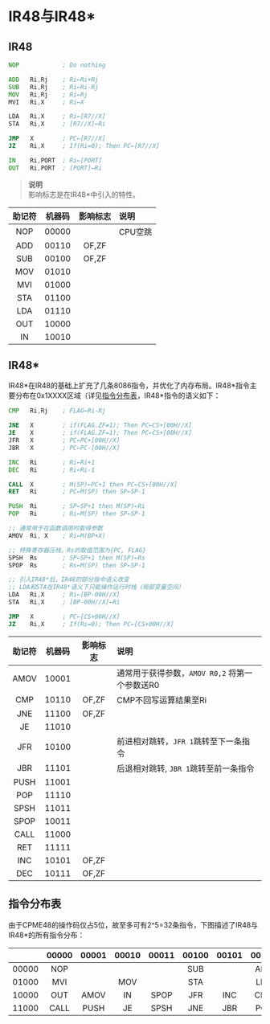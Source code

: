 # IR48与IR48\*

## IR48

```asm
NOP            ; Do nothing

ADD   Ri,Rj    ; Ri←Ri+Rj
SUB   Ri,Rj    ; Ri←Ri-Rj
MOV   Ri,Rj    ; Ri←Rj
MVI   Ri,X     ; Ri←X

LDA   Ri,X     ; Ri←[R7//X]
STA   Ri,X     ; [R7//X]←Ri 

JMP   X        ; PC←[R7//X]
JZ    Ri,X     ; If(Ri=0); Then PC←[R7//X]

IN    Ri,PORT  ; Ri←[PORT]
OUT   Ri,PORT  ; [PORT]←Ri
```

> **说明**  
> 影响标志是在IR48\*中引入的特性。

| 助记符 | 机器码 | 影响标志    | 说明                 |
| :---: | :----: |:-------: | :----------------    |
|  NOP  |  00000 |          | CPU空跳 |
|  ADD  |  00110 | OF,ZF    | |
|  SUB  |  00100 | OF,ZF    | |
|  MOV  |  01010 |          | |
|  MVI  |  01000 |          | |
|  STA  |  01100 |          | |
|  LDA  |  01110 |          | |
|  OUT  |  10000 |          | |
|  IN   |  10010 |          | |

## IR48\*

IR48\*在IR48的基础上扩充了几条8086指令，并优化了内存布局。IR48\*指令主要分布在0x1XXXX区域（详见[指令分布表](#指令分布表)，IR48\*指令的语义如下：

```asm
CMP   Ri,Rj    ; FLAG←Ri-Rj

JNE   X        ; if(FLAG.ZF≠1); Then PC←CS+[00H//X]
JE    X        ; if(FLAG.ZF=1); Then PC←CS+[00H//X]
JFR   X        ; PC←PC+[00H//X]
JBR   X        ; PC←PC-[00H//X]

INC   Ri       ; Ri←Ri+1
DEC   Ri       ; Ri←Ri-1

CALL  X        ; M(SP)←PC+1 then PC←CS+[00H//X]
RET   Ri       ; PC←M(SP) then SP←SP-1

PUSH  Ri       ; SP←SP+1 then M(SP)←Ri
POP   Ri       ; Ri←M(SP) then SP←SP-1

;; 通常用于在函数调用时取得参数
AMOV  Ri, X    ; Ri←M(BP+X)

;; 特殊寄存器压栈，Rs的取值范围为{PC, FLAG}
SPSH  Rs       ; SP←SP+1 then M(SP)←Rs
SPOP  Rs       ; Rs←M(SP) then SP←SP-1

;; 引入IR48*后，IR48的部分指令语义改变
;; LDA和STA在IR48*语义下只能操作运行时栈（局部变量空间）
LDA   Ri,X     ; Ri←[BP-00H//X]
STA   Ri,X     ; [BP-00H//X]←Ri 

JMP   X        ; PC←[CS+00H//X]
JZ    Ri,X     ; If(Ri=0); Then PC←[CS+00H//X]
```

| 助记符 | 机器码 | 影响标志  | 说明                                        |
| :---: | :----: |:-------: | :------------------------------------------ |
|  AMOV |  10001 |          | 通常用于获得参数，`AMOV R0,2` 将第一个参数送R0 |
|  CMP  |  10110 | OF,ZF    |  CMP不回写运算结果至Ri                       |
|  JNE  |  11100 | OF,ZF    |                                             |
|  JE   |  11010 |          |                                             |
|  JFR  |  10100 |          | 前进相对跳转，`JFR 1`跳转至下一条指令          |
|  JBR  |  11101 |          | 后退相对跳转, `JBR 1`跳转至前一条指令          |
|  PUSH |  11001 |          |                                             |
|  POP  |  11110 |          |                                             |
|  SPSH |  11011 |          |                                             |
|  SPOP |  10011 |          |                                             |
|  CALL |  11000 |          |                                             |
|  RET  |  11111 |          |                                             |
|  INC  |  10101 | OF,ZF    |                                             |
|  DEC  |  10111 | OF,ZF    |                                             |

## 指令分布表

由于CPME48的操作码仅占5位，故至多可有2^5=32条指令，下图描述了IR48与IR48*的所有指令分布：

|       | 00000 | 00001 | 00010 | 00011 | 00100 | 00101 | 00110 | 00111 |
|:-----:|:-----:|:-----:|:-----:|:-----:|:-----:|:-----:|:-----:|:-----:|
| 00000 |  NOP  |       |       |       |  SUB  |       |  ADD  |       |
| 01000 |  MVI  |       |  MOV  |       |  STA  |       |  LDA  |       |
| 10000 |  OUT  |  AMOV |   IN  |  SPOP |  JFR  |  INC  |  CMP  |  DEC  |
| 11000 |  CALL |  PUSH |   JE  |  SPSH |  JNE  |  JBR  |  POP  |  RET  |